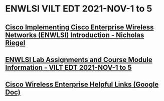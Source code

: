 # ENWLSI VILT EDT 2021-NOV-1 to 5

## [Cisco Implementing Cisco Enterprise Wireless Networks (ENWLSI) Introduction - Nicholas Riegel](https://docs.google.com/presentation/d/1dvQhNTVJCRUOhzuq-ClBs1ytuk-oDiqO7yQv0j5u5RA/edit?usp=sharing)

## [ENWLSI Lab Assignments and Course Module Information - VILT EDT 2021-NOV-1 to 5](https://docs.google.com/spreadsheets/d/1Idb4vdjD1km5s_wzBsqoGyt2reR9yjecYtvMIF5Kn00/edit?usp=sharing)

## [Cisco Wireless Enterprise Helpful Links (Google Doc)](https://docs.google.com/document/d/1_yerV0j8Ouxg9cxZDQBvG45UYSNNrMJnTNPyTPnnb2o/edit?usp=sharing)
